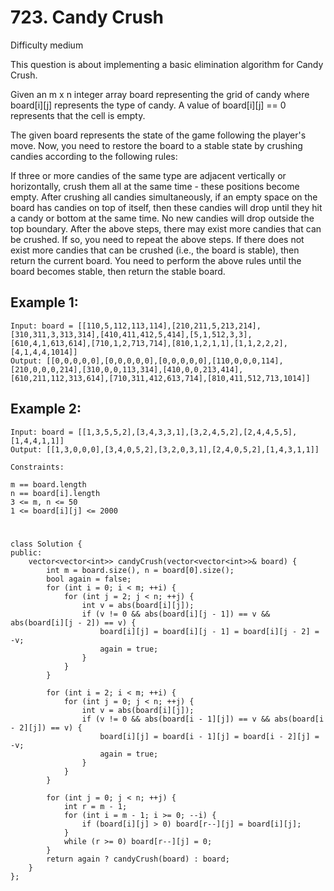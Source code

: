 # 723. Candy Crush
Difficulty medium

This question is about implementing a basic elimination algorithm for Candy Crush.

Given an m x n integer array board representing the grid of candy where board[i][j] represents the type of candy. A value of board[i][j] == 0 represents that the cell is empty.

The given board represents the state of the game following the player's move. Now, you need to restore the board to a stable state by crushing candies according to the following rules:

If three or more candies of the same type are adjacent vertically or horizontally, crush them all at the same time - these positions become empty.
After crushing all candies simultaneously, if an empty space on the board has candies on top of itself, then these candies will drop until they hit a candy or bottom at the same time. No new candies will drop outside the top boundary.
After the above steps, there may exist more candies that can be crushed. If so, you need to repeat the above steps.
If there does not exist more candies that can be crushed (i.e., the board is stable), then return the current board.
You need to perform the above rules until the board becomes stable, then return the stable board.


## Example 1:
```
Input: board = [[110,5,112,113,114],[210,211,5,213,214],[310,311,3,313,314],[410,411,412,5,414],[5,1,512,3,3],[610,4,1,613,614],[710,1,2,713,714],[810,1,2,1,1],[1,1,2,2,2],[4,1,4,4,1014]]
Output: [[0,0,0,0,0],[0,0,0,0,0],[0,0,0,0,0],[110,0,0,0,114],[210,0,0,0,214],[310,0,0,113,314],[410,0,0,213,414],[610,211,112,313,614],[710,311,412,613,714],[810,411,512,713,1014]]
```


## Example 2:
```
Input: board = [[1,3,5,5,2],[3,4,3,3,1],[3,2,4,5,2],[2,4,4,5,5],[1,4,4,1,1]]
Output: [[1,3,0,0,0],[3,4,0,5,2],[3,2,0,3,1],[2,4,0,5,2],[1,4,3,1,1]]
```


```
Constraints:

m == board.length
n == board[i].length
3 <= m, n <= 50
1 <= board[i][j] <= 2000
```


#
```
class Solution {
public:
    vector<vector<int>> candyCrush(vector<vector<int>>& board) {
        int m = board.size(), n = board[0].size();
        bool again = false;
        for (int i = 0; i < m; ++i) {
            for (int j = 2; j < n; ++j) {
                int v = abs(board[i][j]);
                if (v != 0 && abs(board[i][j - 1]) == v && abs(board[i][j - 2]) == v) {
                    board[i][j] = board[i][j - 1] = board[i][j - 2] = -v;
                    again = true;
                }
            }
        }

        for (int i = 2; i < m; ++i) {
            for (int j = 0; j < n; ++j) {
                int v = abs(board[i][j]);
                if (v != 0 && abs(board[i - 1][j]) == v && abs(board[i - 2][j]) == v) {
                    board[i][j] = board[i - 1][j] = board[i - 2][j] = -v;
                    again = true;
                }
            }
        }

        for (int j = 0; j < n; ++j) {
            int r = m - 1;
            for (int i = m - 1; i >= 0; --i) {
                if (board[i][j] > 0) board[r--][j] = board[i][j];
            }
            while (r >= 0) board[r--][j] = 0;
        }
        return again ? candyCrush(board) : board;
    }
};
```